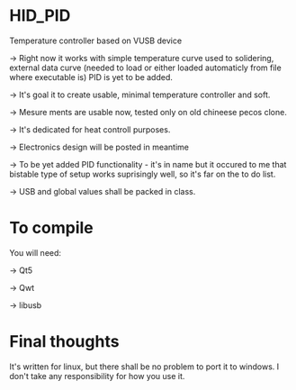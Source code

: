 HID_PID
=======

Temperature controller based on VUSB device

→ Right now it works with simple temperature curve used to solidering, external data curve (needed to load or either loaded automaticly from file where executable is) PID is yet to be added.

→ It's goal it to create usable, minimal temperature controller and soft.

→ Mesure ments are usable now, tested only on old chineese pecos clone.

→ It's dedicated for heat controll purposes.

→ Electronics design will be posted in meantime

→ To be yet added PID functionality - it's in name but it occured to me that bistable type of setup works suprisingly well, so it's far on the to do list.

→ USB and global values shall be packed in class.


To compile
=======
 You will need:
 
 → Qt5
 
 → Qwt
 
 → libusb
 
 
Final thoughts
=======
It's written for linux, but there shall be no problem to port it to windows.
I don't take any responsibility for how you use it.
